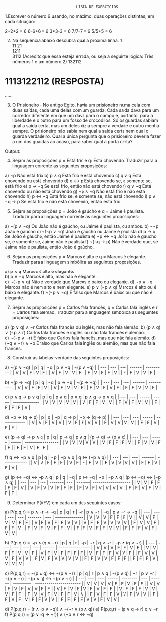                                     LISTA DE EXÉRCICIOS

1.Escrever o número 6 usando, no máximo, duas operações distintas, em cada 
situação:  

2+2+2 = 6
6-6+6 = 6
3*3-3 = 6
7/7-7 = 6 
5/5+5 = 6

2. Na sequência abaixo descubra qual a próxima linha.
1  
11 
21  
1211  
3112  (Acredito que essa esteja errada, ou seja a seguinte lógica: Três números 1 e um número 2)
132112 
# 1113122112 (RESPOSTA) 
......  

3. O Prisioneiro - No antigo Egito, havia um prisioneiro numa cela com duas saídas, 
cada uma delas com um guarda. Cada saída dava para um corredor diferente em que 
um dava para o campo e, portanto, para a liberdade e o outro para um fosso de 
crocodilos. Só os guardas sabiam qual a saída certa, mas um deles dizia sempre a 
verdade e outro mentia sempre. O prisioneiro não sabia nem qual a saída certa nem 
qual o guarda verdadeiro. Qual a única pergunta que o prisioneiro deveria fazer a um 
dos guardas ao acaso, para saber qual a porta certa?  

Output:


4. Sejam as proposições p = Está frio e q: Está chovendo. Traduzir para a linguagem 
corrente as seguintes proposições: 

a) ¬p                   Não está frio
b) p ∧ q                Está frio e está chovendo
c) q ∨ q                Está chovendo ou está chovendo
d) q ↔ p                Está chovendo se, e somente se, está frio
e) p → ¬q               Se está frio, então não está chovendo
f) q ∨ ¬q               Está chovendo ou não está chovendo
g) ¬p ∧ ¬q              Não está frio e não está chovendo
h) p ↔ ¬q               Está frio se, e somente se, não está chovendo
i) p ∧ ¬q → p           Se está frio e não está chovendo, então está frio

5. Sejam as proposições p = João é gaúcho e q = Jaime é paulista. Traduzir para a 
linguagem corrente as seguintes proposições: 
 
a) ¬(p ∧ ¬q)            Ou João não é gaúcho, ou Jaime é paulista, ou ambos.
b) ¬¬p                  João é gaúcho
c) ¬(¬p ∨ ¬q)           João é gaúcho ou Jaime é paulista
d) p → q                Se João é gaucho, então Jaime é paulista
e) ¬p ↔ ¬q              João não é gaucho se, e somente se, Jaime não é paulista
f) ¬(¬q → p)            Não é verdade que, se Jaime não é paulista, então João é gaúcho.

6. Sejam as proposições p = Marcos é alto e q = Marcos é elegante. Traduzir para a 
linguagem simbólica as seguintes proposições. 

a) p ∧ q                Marcos é alto e elegante.  
b) p ∨ ¬q               Marcos é alto, mas não é elegante.  
c) ¬(¬p ∨ q)            Não é verdade que Marcos é baixo ou elegante. 
d) ¬p ∧ ¬q              Marcos não é nem alto e nem elegante. 
e) p ∨ (¬p ∧ q)         Marcos é alto ou é baixo e elegante. 
f) ¬(¬p ∨ ¬q)           É falso que Marcos é baixo ou que não é elegante. 

7. Sejam as proposições p = Carlos fala francês, q = Carlos fala inglês e r = Carlos 
fala alemão. Traduzir para a linguagem simbólica as seguintes proposições: 

a) (p ∨ q) ∧ ¬r         Carlos fala francês ou inglês, mas não fala alemão. 
b) (p ∧ q) ∨ (¬p ∧ r)   Carlos fala francês e inglês, ou não fala francês e alemão.  
c) ¬(¬p ∧ ¬r)           É falso que Carlos fala francês, mas que não fala alemão. 
d) (¬q ∧ ¬r) ∧ ¬p       É falso que Carlos fala inglês ou alemão, mas que não fala francês.

8. Construir as tabelas-verdade das seguintes proposições:  

a) ¬(p ∨ ¬q)
|  p  |  q  | ¬q  | p ∨ ¬q | ¬(p ∨ ¬q) |
| --- | --- | --- | ------ | --------- |
|  V  |  V  |  F  |   V    |     F     |
|  V  |  F  |  V  |   V    |     F     |
|  F  |  V  |  F  |   F    |     V     |
|  F  |  F  |  V  |   V    |     F     |

b) ¬(p → ¬q)
|  p  |  q  | ¬q  | p → ¬q | ¬(p → ¬q) |
| --- | --- | --- | ------ | --------- |
|  V  |  V  |  F  |   F    |     V     |
|  V  |  F  |  V  |   V    |     F     |
|  F  |  V  |  F  |   V    |     F     |
|  F  |  F  |  V  |   V    |     F     |

c) p ∧ q → p ∨ q
|  p  |  q  | p ∧ q | p ∨ q | p ∧ q → p ∨ q |
| --- | --- | ----- | ----- | ------------- |
|  V  |  V  |   V   |   V   |       V       |
|  V  |  F  |   F   |   V   |       V       |
|  F  |  V  |   F   |   V   |       V       |
|  F  |  F  |   F   |   F   |       V       |

d) ¬p → (q → p)
|  p  |  q  | ¬p  | q → p | ¬p → (q → p) |
| --- | --- | --- | ----- | ------------ |
|  V  |  V  |  F  |   V   |      V       |
|  V  |  F  |  F  |   V   |      V       |
|  F  |  V  |  V  |   V   |      V       |
|  F  |  F  |  V  |   F   |      F       |

e) (p → q) → p ∧ q
|  p  |  q  | p → q | p ∧ q | (p → q) → (p ∧ q) |
| --- | --- | ----- | ----- | ----------------- |
|  V  |  V  |   V   |   V   |         V         |
|  V  |  F  |   F   |   F   |         V         |
|  F  |  V  |   V   |   F   |         F         |
|  F  |  F  |   V   |   F   |         F         |

f) q ↔ ¬p ∧ q
|  p  |  q  | ¬p  | ¬p ∧ q | q ↔ (¬p ∧ q) |
| --- | --- | --- | ------ | ------------ |
|  V  |  V  |  F  |   F    |      F       |
|  V  |  F  |  F  |   F    |      V       |
|  F  |  V  |  V  |   V    |      V       |
|  F  |  F  |  V  |   F    |      V       |

g) (p ↔ ¬q) ↔ ¬p ∧ q
|  p  |  q  | ¬q  | p ↔ ¬q | ¬p  | ¬p ∧ q | (p ↔ ¬q) ↔ (¬p ∧ q) |
| --- | --- | --- | -------| --- | -------| ------------------- |
|  V  |  V  |  F  |    F   |  F  |    F   |          V          |
|  V  |  F  |  V  |    V   |  F  |    F   |          F          |
|  F  |  V  |  F  |    V   |  V  |    V   |          V          |
|  F  |  F  |  V  |    F   |  V  |    F   |          F          |


9. Determinar P(VFV) em cada um dos seguintes casos: 

a) P(p,q,r) = p ∧ ¬r → ¬q
|  p  |  q  |  r  | ¬r | p ∧ ¬r | ¬q | p ∧ ¬r → ¬q |
| --- | --- | --- | --- | ------- | --- | -------------- |
|  V  |  V  |  V  |  F  |   F     |  F  |       V        |
|  V  |  V  |  F  |  V  |   V     |  F  |       F        |
|  V  |  F  |  V  |  F  |   F     |  V  |       V        |
|  V  |  F  |  F  |  V  |   V     |  V  |       V        |
|  F  |  V  |  V  |  F  |   F     |  F  |       V        |
|  F  |  V  |  F  |  V  |   F     |  F  |       V        |
|  F  |  F  |  V  |  F  |   F     |  V  |       V        |
|  F  |  F  |  F  |  V  |   F     |  V  |       V        |

b) P(p,q,r) = ¬p ∧ (q ∨ ¬r)
|  p  |  q  |  r  | ¬p | ¬r | q ∨ ¬r | ¬p ∧ (q ∨ ¬r) |
| --- | --- | --- | --- | --- | ------ | ---------------- |
|  V  |  V  |  V  |  F  |  F  |   V    |        F         |
|  V  |  V  |  F  |  F  |  V  |   V    |        F         |
|  V  |  F  |  V  |  F  |  F  |   F    |        F         |
|  V  |  F  |  F  |  F  |  V  |   V    |        F         |
|  F  |  V  |  V  |  V  |  F  |   V    |        V         |
|  F  |  V  |  F  |  V  |  V  |   V    |        V         |
|  F  |  F  |  V  |  V  |  F  |   F    |        F         |
|  F  |  F  |  F  |  V  |  V  |   V    |        V         |

c) P(p,q,r) = ¬(p ∧ q) ↔ ¬(p ∨ ¬r)
|  p  |  q  |  r  | p ∧ q | ¬(p ∧ q) | ¬r | p ∨ ¬r | ¬(p ∨ ¬r) | ¬(p ∧ q) ↔ ¬(p ∨ ¬r) |
| --- | --- | --- | ----- | -------- | --- | ------ | --------- | ----------------------- |
|  V  |  V  |  V  |   V   |    F     |  F  |   V    |    F      |            F            |
|  V  |  V  |  F  |   V   |    F     |  V  |   V    |    F      |            F            |
|  V  |  F  |  V  |   F   |    V     |  F  |   V    |    F      |            F            |
|  V  |  F  |  F  |   F   |    V     |  V  |   V    |    F      |            F            |
|  F  |  V  |  V  |   F   |    V     |  F  |   F    |    V      |            V            |
|  F  |  V  |  F  |   F   |    V     |  V  |   F    |    V      |            V            |
|  F  |  F  |  V  |   F   |    V     |  F  |   F    |    V      |            V            |
|  F  |  F  |  F  |   F   |    V     |  V  |   F    |    V      |            V            |

d) P(p,q,r) = (r ∧ (p ∨ ¬q)) ∧ ¬(¬r ∨ (p ∧ q)) 
e) P(p,q,r) = (p ∨ q → r) q ∨ ¬r 
f) P(p,q,r) = (p ∨ (q → ¬r)) ∧ (¬p ∨ r ↔ ¬q) 
